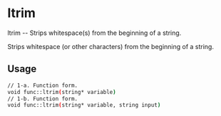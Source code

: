 # ltrim
ltrim -- Strips whitespace(s) from the beginning of a string.

Strips whitespace (or other characters) from the beginning of a string.

## Usage
```sh
// 1-a. Function form.
void func::ltrim(string* variable)
// 1-b. Function form.
void func::ltrim(string* variable, string input)
```
